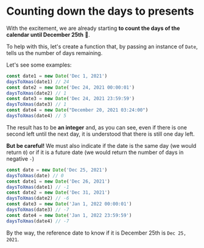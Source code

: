 # Counting down the days to presents

With the excitement, we are already starting **to count the days of the calendar until December 25th** 📅.

To help with this, let's create a function that, by passing an instance of `Date`, tells us the number of days remaining.

Let's see some examples:

```JavaScript
const date1 = new Date('Dec 1, 2021')
daysToXmas(date1) // 24
const date2 = new Date('Dec 24, 2021 00:00:01')
daysToXmas(date2) // 1
const date3 = new Date('Dec 24, 2021 23:59:59')
daysToXmas(date3) // 1
const date4 = new Date("December 20, 2021 03:24:00")
daysToXmas(date4) // 5
```

The result has to be **an integer** and, as you can see, even if there is one second left until the next day, it is understood that there is still one day left.

**But be careful!** We must also indicate if the date is the same day (we would return `0`) or if it is a future date (we would return the number of days in negative `-`)

```JavaScript
const date = new Date('Dec 25, 2021')
daysToXmas(date) // 0
const date1 = new Date('Dec 26, 2021')
daysToXmas(date1) // -1
const date2 = new Date('Dec 31, 2021')
daysToXmas(date2) // -6
const date3 = new Date('Jan 1, 2022 00:00:01')
daysToXmas(date3) // -7
const date4 = new Date('Jan 1, 2022 23:59:59')
daysToXmas(date4) // -7
```

By the way, the reference date to know if it is December 25th is `Dec 25, 2021`.